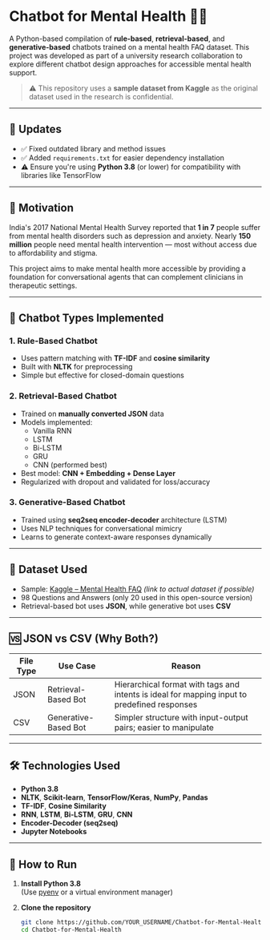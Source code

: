 # Chatbot for Mental Health 🤖🧠

A Python-based compilation of **rule-based**, **retrieval-based**, and **generative-based** chatbots trained on a mental health FAQ dataset. This project was developed as part of a university research collaboration to explore different chatbot design approaches for accessible mental health support.

> ⚠️ This repository uses a **sample dataset from Kaggle** as the original dataset used in the research is confidential.

---

## 🔧 Updates 
- ✅ Fixed outdated library and method issues
- ✅ Added `requirements.txt` for easier dependency installation
- ⚠️ Ensure you're using **Python 3.8** (or lower) for compatibility with libraries like TensorFlow

---

## 🧠 Motivation

India's 2017 National Mental Health Survey reported that **1 in 7** people suffer from mental health disorders such as depression and anxiety. Nearly **150 million** people need mental health intervention — most without access due to affordability and stigma.

This project aims to make mental health more accessible by providing a foundation for conversational agents that can complement clinicians in therapeutic settings.

---

## 🧩 Chatbot Types Implemented

### 1. Rule-Based Chatbot
- Uses pattern matching with **TF-IDF** and **cosine similarity**
- Built with **NLTK** for preprocessing
- Simple but effective for closed-domain questions

### 2. Retrieval-Based Chatbot
- Trained on **manually converted JSON** data
- Models implemented:
  - Vanilla RNN
  - LSTM
  - Bi-LSTM
  - GRU
  - CNN (performed best)
- Best model: **CNN + Embedding + Dense Layer**
- Regularized with dropout and validated for loss/accuracy

### 3. Generative-Based Chatbot
- Trained using **seq2seq encoder-decoder** architecture (LSTM)
- Uses NLP techniques for conversational mimicry
- Learns to generate context-aware responses dynamically

---

## 📁 Dataset Used

- Sample: [Kaggle – Mental Health FAQ](https://www.kaggle.com/datasets) *(link to actual dataset if possible)*
- 98 Questions and Answers (only 20 used in this open-source version)
- Retrieval-based bot uses **JSON**, while generative bot uses **CSV**

---

## 🆚 JSON vs CSV (Why Both?)
| File Type | Use Case | Reason |
|-----------|----------|--------|
| JSON | Retrieval-Based Bot | Hierarchical format with tags and intents is ideal for mapping input to predefined responses |
| CSV  | Generative-Based Bot | Simpler structure with input-output pairs; easier to manipulate |

---

## 🛠️ Technologies Used

- **Python 3.8**
- **NLTK**, **Scikit-learn**, **TensorFlow/Keras**, **NumPy**, **Pandas**
- **TF-IDF**, **Cosine Similarity**
- **RNN**, **LSTM**, **Bi-LSTM**, **GRU**, **CNN**
- **Encoder-Decoder (seq2seq)**
- **Jupyter Notebooks**

---

## 🚀 How to Run

1. **Install Python 3.8**  
   (Use [pyenv](https://github.com/pyenv/pyenv) or a virtual environment manager)

2. **Clone the repository**  
   ```bash
   git clone https://github.com/YOUR_USERNAME/Chatbot-for-Mental-Health.git
   cd Chatbot-for-Mental-Health
